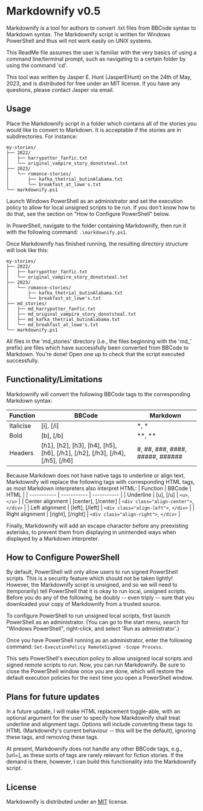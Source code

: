 # Markdownify v0.5

Markdownify is a tool for authors to convert .txt files from BBCode syntax to Markdown syntax. The Markdownify script is written for Windows PowerShell and thus will not work easily on UNIX systems.

This ReadMe file assumes the user is familiar with the very basics of using a command line/terminal prompt, such as navigating to a certain folder by using the command 'cd'.

This tool was written by Jasper E. Hunt (JasperEHunt) on the 24th of May, 2023, and is distributed for free under an MIT license. If you have any questions, please contact Jasper via email.

## Usage

Place the Markdownify script in a folder which contains all of the stories you would like to convert to Markdown. It is acceptable if the stories are in subdirectories. For instance:

```
my-stories/
├── 2022/
│   ├── harrypotter_fanfic.txt
│   └── original_vampire_story_donotsteal.txt
├── 2023/
│   └── romance-stories/
│       ├── kafka_thetrial_butinAlabama.txt
│       └── breakfast_at_lowe's.txt
└── markdownify.ps1
```

Launch Windows PowerShell as an administrator and set the execution policy to allow for local unsigned scripts to be run. If you don't know how to do that, see the section on "How to Configure PowerShell" below.

In PowerShell, navigate to the folder containing Markdownify, then run it with the following command:
`.\markdownify.ps1`.

Once Markdownify has finished running, the resulting directory structure will look like this:

```
my-stories/
├── 2022/
│   ├── harrypotter_fanfic.txt
│   └── original_vampire_story_donotsteal.txt
├── 2023/
│   └── romance-stories/
│       ├── kafka_thetrial_butinAlabama.txt
│       └── breakfast_at_lowe's.txt
├── md_stories/
│   ├── md_harrypotter_fanfic.txt
│   ├── md_original_vampire_story_donotsteal.txt
│   ├── md_kafka_thetrial_butinAlabama.txt
│   └── md_breakfast_at_lowe's.txt
└── markdownify.ps1
```

All files in the 'md_stories' directory (i.e., the files beginning with the 'md_' prefix) are files which have successfully been converted from BBCode to Markdown. You're done! Open one up to check that the script executed successfully.

## Functionality/Limitations

Markdownify will convert the following BBCode tags to the corresponding Markdown syntax:

| Function    | BBCode      | Markdown    |
| ----------- | ----------- | ----------- |
| Italicise   | [i], [/i]   | *, *        |
| Bold        | [b], [/b]   | **, **      |
| Headers     | [h1], [h2], [h3], [h4], [h5], [h6], [/h1], [/h2], [/h3], [/h4], [/h5], [/h6]   | #, ##, ###, ####, #####, ###### |

Because Markdown does not have native tags to underline or align text, Markdownify will replace the following tags with corresponding HTML tags, as most Markdown interpreters also interpret HTML:
| Function    | BBCode      | HTML        |
| ----------- | ----------- | ----------- |
| Underline   | [u], [/u]   | `<u>`, `</u>` |
| Center alignment | [center], [/center]   | `<div class="align-center">`, `</div>` |
| Left alignment | [left], [/left]   | `<div class="align-left">`, `</div>` |
| Right alignment | [right], [/right]   | `<div class="align-right">`, `</div>` |

Finally, Markdownify will add an escape character before any preexisting asterisks, to prevent them from displaying in unintended ways when displayed by a Markdown interpreter.

## How to Configure PowerShell

By default, PowerShell will only allow users to run signed PowerShell scripts. This is a security feature which should not be taken lightly! However, the Markdownify script is unsigned, and so we will need to (temporarily) tell PowerShell that it is okay to run local, unsigned scripts. Before you do any of the following, be doubly -- even triply -- sure that you downloaded your copy of Markdownify from a trusted source.

To configure PowerShell to run unsigned local scripts, first launch PowerShell as an administrator. (You can go to the start menu, search for "Windows PowerShell", right-click, and select 'Run as administrator'.)

Once you have PowerShell running as an administrator, enter the following command:
`Set-ExecutionPolicy RemoteSigned -Scope Process`.

This sets PowerShell's execution policy to allow unsigned local scripts and signed remote scripts to run. Now, you can run Markdownify. Be sure to close the PowerShell window once you are done, which will restore the default execution policies for the next time you open a PowerShell window.

## Plans for future updates

In a future update, I will make HTML replacement toggle-able, with an optional argument for the user to specify how Markdownify shall treat underline and alignment tags. Options will include converting these tags to HTML (Markdownify's current behaviour -- this will be the default), ignoring these tags, and removing these tags.

At present, Markdownify does not handle any other BBCode tags, e.g., [url=], as these sorts of tags are rarely relevant for fiction stories. If the demand is there, however, I can build this functionality into the Markdownify script.

## License

Markdownify is distributed under an [MIT](https://choosealicense.com/licenses/mit/) license.
